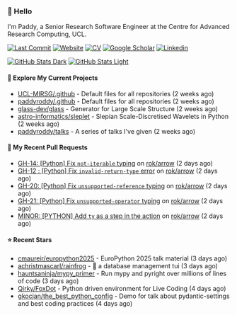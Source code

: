 ### 👋 Hello

I'm Paddy, a Senior Research Software Engineer at the Centre for Advanced
Research Computing, UCL.

[![Last Commit](https://img.shields.io/github/last-commit/paddyroddy/paddyroddy/main?label=updated)](https://github.com/paddyroddy)
[![Website](https://img.shields.io/badge/GitHub%20Pages-222?logo=githubpages&logoColor=fff&style=for-the-badge&style=flat)](https://paddyroddy.github.io)
[![CV](https://img.shields.io/badge/CV-PDF-pink.svg)](https://paddyroddy.github.io/cv)
[![Google Scholar](https://img.shields.io/badge/Google%20Scholar-4285F4?logo=googlescholar&logoColor=fff&style=for-the-badge&style=flat)](https://scholar.google.com/citations?user=OFigHUwAAAAJ)
[![Linkedin](https://img.shields.io/badge/LinkedIn-0A66C2?logo=linkedin&logoColor=fff&style=for-the-badge&style=flat)](https://www.linkedin.com/in/patrickjamesroddy)

[![GitHub Stats Dark](https://github-readme-stats-paddyroddy.vercel.app/api?username=paddyroddy&disable_animations=true&hide_border=true&hide_title=true&include_all_commits=true&rank_icon=github&show=prs_merged,reviews&show_icons=true&theme=tokyonight)](https://github.com/paddyroddy/paddyroddy#gh-dark-mode-only)
[![GitHub Stats Light](https://github-readme-stats-paddyroddy.vercel.app/api?username=paddyroddy&disable_animations=true&hide_border=true&hide_title=true&include_all_commits=true&rank_icon=github&show=prs_merged,reviews&show_icons=true&theme=default)](https://github.com/paddyroddy/paddyroddy#gh-light-mode-only)

#### 👷 Explore My Current Projects

- [UCL-MIRSG/.github](https://github.com/UCL-MIRSG/.github) - Default files for all repositories
  (2 weeks ago)
- [paddyroddy/.github](https://github.com/paddyroddy/.github) - Default files for all repositories
  (2 weeks ago)
- [glass-dev/glass](https://github.com/glass-dev/glass) - Generator for Large Scale Structure
  (2 weeks ago)
- [astro-informatics/sleplet](https://github.com/astro-informatics/sleplet) - Slepian Scale-Discretised Wavelets in Python
  (2 weeks ago)
- [paddyroddy/talks](https://github.com/paddyroddy/talks) - A series of talks I&#39;ve given
  (2 weeks ago)

#### 🔨 My Recent Pull Requests

- [GH-14: [Python] Fix `not-iterable` typing](https://github.com/rok/arrow/pull/26) on [rok/arrow](https://github.com/rok/arrow)
  (2 days ago)
- [GH-12 : [Python] Fix `invalid-return-type` error](https://github.com/rok/arrow/pull/25) on [rok/arrow](https://github.com/rok/arrow)
  (2 days ago)
- [GH-20: [Python] Fix `unsupported-reference` typing](https://github.com/rok/arrow/pull/24) on [rok/arrow](https://github.com/rok/arrow)
  (2 days ago)
- [GH-21: [Python] Fix `unsupported-operator` typing](https://github.com/rok/arrow/pull/22) on [rok/arrow](https://github.com/rok/arrow)
  (2 days ago)
- [MINOR: [PYTHON] Add `ty` as a step in the action](https://github.com/rok/arrow/pull/4) on [rok/arrow](https://github.com/rok/arrow)
  (2 days ago)

#### ⭐ Recent Stars

- [cmaureir/europython2025](https://github.com/cmaureir/europython2025) - EuroPython 2025 talk material
  (3 days ago)
- [achristmascarl/rainfrog](https://github.com/achristmascarl/rainfrog) - 🐸 a database management tui
  (3 days ago)
- [hauntsaninja/mypy_primer](https://github.com/hauntsaninja/mypy_primer) - Run mypy and pyright over millions of lines of code
  (3 days ago)
- [Qirky/FoxDot](https://github.com/Qirky/FoxDot) - Python driven environment for Live Coding
  (4 days ago)
- [gkocjan/the_best_python_config](https://github.com/gkocjan/the_best_python_config) - Demo for talk about pydantic-settings and best coding practices
  (4 days ago)
